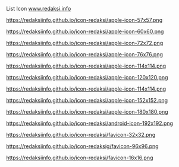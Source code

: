 List Icon www.redaksi.info

<p><a href='https://redaksiinfo.github.io/icon-redaksi/apple-icon-57x57.png'>https://redaksiinfo.github.io/icon-redaksi/apple-icon-57x57.png</a></p>
<p><a href='https://redaksiinfo.github.io/icon-redaksi/apple-icon-60x60.png'>https://redaksiinfo.github.io/icon-redaksi/apple-icon-60x60.png</a></p>
<p><a href='https://redaksiinfo.github.io/icon-redaksi/apple-icon-72x72.png'>https://redaksiinfo.github.io/icon-redaksi/apple-icon-72x72.png</a></p>
<p><a href='https://redaksiinfo.github.io/icon-redaksi/apple-icon-76x76.png'>https://redaksiinfo.github.io/icon-redaksi/apple-icon-76x76.png</a></p>
<p><a href='https://redaksiinfo.github.io/icon-redaksi/apple-icon-114x114.png'>https://redaksiinfo.github.io/icon-redaksi/apple-icon-114x114.png</a></p>
<p><a href='https://redaksiinfo.github.io/icon-redaksi/apple-icon-120x120.png'>https://redaksiinfo.github.io/icon-redaksi/apple-icon-120x120.png</a></p>
<p><a href='https://redaksiinfo.github.io/icon-redaksi/apple-icon-114x114.png'>https://redaksiinfo.github.io/icon-redaksi/apple-icon-114x114.png</a></p>
<p><a href='https://redaksiinfo.github.io/icon-redaksi/apple-icon-152x152.png'>https://redaksiinfo.github.io/icon-redaksi/apple-icon-152x152.png</a></p>
<p><a href='https://redaksiinfo.github.io/icon-redaksi/apple-icon-180x180.png'>https://redaksiinfo.github.io/icon-redaksi/apple-icon-180x180.png</a></p>
<p><a href='https://redaksiinfo.github.io/icon-redaksi/android-icon-192x192.png'>https://redaksiinfo.github.io/icon-redaksi/android-icon-192x192.png</a></p>
<p><a href='https://redaksiinfo.github.io/icon-redaksi/favicon-32x32.png'>https://redaksiinfo.github.io/icon-redaksi/favicon-32x32.png</a></p>
<p><a href='https://redaksiinfo.github.io/icon-redaksi/favicon-96x96.png'>https://redaksiinfo.github.io/icon-redaksig/favicon-96x96.png</a></p>
<p><a href='https://redaksiinfo.github.io/icon-redaksi/favicon-16x16.png'>https://redaksiinfo.github.io/icon-redaksi/favicon-16x16.png</a></p>

